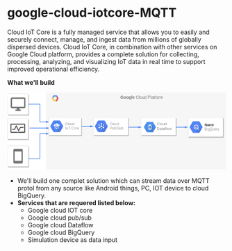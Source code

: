 # google-cloud-iotcore-MQTT
Cloud IoT Core is a fully managed service that allows you to easily and securely connect, manage, and ingest data from millions of globally dispersed devices. Cloud IoT Core, in combination with other services on Google Cloud platform, provides a complete solution for collecting, processing, analyzing, and visualizing IoT data in real time to support improved operational efficiency.

**What we'll build**

![alt text](https://github.com/preetamMahapatra/google-cloud-iotcore-MQTT/blob/master/mqtt_protocol_diagram.png)

* We'll build one complet solution which can stream data over MQTT protol from any source like Android things, PC, IOT device to cloud BigQuery.
* **Services that are requered listed below:**
  * <a name="https://cloud.google.com/iot-core/"></a>Google cloud IOT core
  * Google cloud pub/sub
  * Google cloud Dataflow
  * Google cloud BigQuery
  * Simulation device as data input
